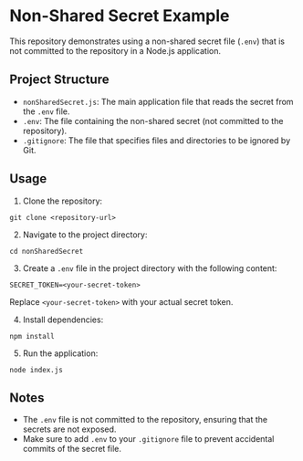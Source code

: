 # Non-Shared Secret Example

This repository demonstrates using a non-shared secret file (`.env`) that is not committed to the repository in a Node.js application.

## Project Structure

- `nonSharedSecret.js`: The main application file that reads the secret from the `.env` file.
- `.env`: The file containing the non-shared secret (not committed to the repository).
- `.gitignore`: The file that specifies files and directories to be ignored by Git.

## Usage

1. Clone the repository:

``git clone <repository-url>``

2. Navigate to the project directory:

``cd nonSharedSecret``

3. Create a `.env` file in the project directory with the following content:

``SECRET_TOKEN=<your-secret-token>``

Replace `<your-secret-token>` with your actual secret token.

4. Install dependencies:

``npm install``

5. Run the application:

``node index.js``

## Notes

- The `.env` file is not committed to the repository, ensuring that the secrets are not exposed.
- Make sure to add `.env` to your `.gitignore` file to prevent accidental commits of the secret file.
